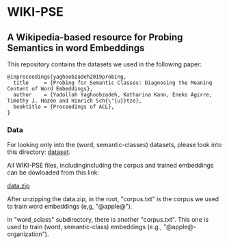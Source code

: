 # WIKI-PSE
## A Wikipedia-based resource for Probing Semantics in word Embeddings
This repository contains the datasets we used in the following paper:

```
@inproceedings{yaghoobzadeh2019probing,
  title     = {Probing for Semantic Classes: Diagnosing the Meaning Content of Word Embeddings},
  author    = {Yadollah Yaghoobzadeh, Katharina Kann, Eneko Agirre, Timothy J. Hazen and Hinrich Sch{\"{u}}tze},
  booktitle = {Proceedings of ACL},
}
```



### Data
For looking only into the (word, semantic-classes) datasets, please look into this directory:
[dataset](https://github.com/yyaghoobzadeh/WIKI-PSE/tree/master/dataset).

All WIKI-PSE files, includingincluding the corpus and trained embeddings can be dowloaded from this link:

[data.zip](http://cistern.cis.lmu.de/WIKI-PSE/data.zip)

After unzipping the data.zip, in the root, "corpus.txt" is the corpus we used to train word embeddings (e,g, "@apple@").

In "word_sclass" subdirectory, there is another "corpus.txt". This one is used to train (word, semantic-class) embeddings (e.g., "@apple@-organization").





